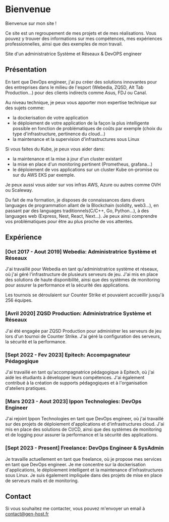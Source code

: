 # Bienvenue

Bienvenue sur mon site ! 

Ce site est un regroupement de mes projets et de mes réalisations. Vous pouvez y trouver des informations sur mes compétences, mes expériences professionnelles, ainsi que des exemples de mon travail.

Site d'un administratrice Système et Réseaux & DevOPS engineer

## Présentation

En tant que DevOps engineer, j'ai pu créer des solutions innovantes pour des entreprises dans le milieu de l'esport (Webedia, ZQSD, Alt Tab Production...) pour des clients indirects comme Asus, FDJ ou Canal.

Au niveau technique, je peux vous apporter mon expertise technique sur des sujets comme:
- la dockerisation de votre application
- le déploiement de votre application de la façon la plus intelligente possible en fonction de problématiques de coûts par exemple (choix du type d'infrastructure, pertinence du cloud...)
- la maintenance et la supervision d'infrastructures sous Linux

Si vous faites du Kube, je peux vous aider dans:
- la maintenance et la mise à jour d'un cluster existant
- la mise en place d'un monitoring pertinent (Prometheus, grafana...)
- le déploiement de vos applications sur un cluster Kube on-promise ou sur du AWS EKS par exemple.

Je peux aussi vous aider sur vos infras AWS, Azure ou autres comme OVH ou Scaleway.

Du fait de ma formation, je disposes de connaissances dans divers languages de programmation allant de la Blockchain (solidity, web3...), en passant par des languages traditionnels(C/C++, Go, Python...), à des languages web (Express, Nest, React, Next...). Je peux ainsi comprendre vos problématiques pour être au plus proche de vos attentes.

## Expérience

### [Oct 2017 - Aout 2019] Webedia: Administratrice Système et Réseaux

J'ai travaillé pour Webedia en tant qu'administratrice système et réseaux, où j'ai géré l'infrastructure de plusieurs serveurs de jeu. J'ai mis en place des solutions de haute disponibilité, ainsi que des systèmes de monitoring pour assurer la performance et la sécurité des applications.

Les tournois se déroulaient sur Counter Strike et pouvaient accueillir jusqu'à 256 équipes.

### [Avril 2020] ZQSD Production: Administratrice Système et Réseaux

J'ai été engagée par ZQSD Production pour administrer les serveurs de jeu lors d'un tournoi de Counter Strike. J'ai géré la configuration des serveurs, la sécurité et la performance.

### [Sept 2022 - Fev 2023] Epitech: Accompagnateur Pédagogique

J'ai travaillé en tant qu'accompagnatrice pédagogique à Epitech, où j'ai aidé les étudiants à développer leurs compétences. J'ai également contribué à la création de supports pédagogiques et à l'organisation d'ateliers pratiques.

### [Mars 2023 - Aout 2023] Ippon Technologies: DevOps Engineer
J'ai rejoint Ippon Technologies en tant que DevOps engineer, où j'ai travaillé sur des projets de déploiement d'applications et d'infrastructures cloud. J'ai mis en place des solutions de CI/CD, ainsi que des systèmes de monitoring et de logging pour assurer la performance et la sécurité des applications.

### [Sept 2023 - Present] Freelance: DevOps Engineer & SysAdmin
Je travaille actuellement en tant que freelance, où je propose mes services en tant que DevOps engineer. Je me concentre sur la dockerisation d'applications, le déploiement intelligent et la maintenance d'infrastructures sous Linux. Je suis également impliquée dans des projets de mise en place de serveurs mails et de monitoring.

## Contact
Si vous souhaitez me contacter, vous pouvez m'envoyer un email à [contact@gen-host.fr](mailto:contact@gen-host.fr)
